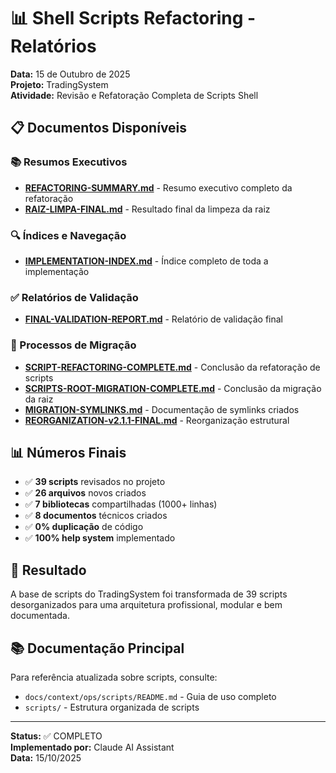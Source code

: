 # 📊 Shell Scripts Refactoring - Relatórios

**Data:** 15 de Outubro de 2025  
**Projeto:** TradingSystem  
**Atividade:** Revisão e Refatoração Completa de Scripts Shell

## 📋 Documentos Disponíveis

### 📚 Resumos Executivos
- **[REFACTORING-SUMMARY.md](./REFACTORING-SUMMARY.md)** - Resumo executivo completo da refatoração
- **[RAIZ-LIMPA-FINAL.md](./RAIZ-LIMPA-FINAL.md)** - Resultado final da limpeza da raiz

### 🔍 Índices e Navegação
- **[IMPLEMENTATION-INDEX.md](./IMPLEMENTATION-INDEX.md)** - Índice completo de toda a implementação

### ✅ Relatórios de Validação
- **[FINAL-VALIDATION-REPORT.md](./FINAL-VALIDATION-REPORT.md)** - Relatório de validação final

### 🔄 Processos de Migração
- **[SCRIPT-REFACTORING-COMPLETE.md](./SCRIPT-REFACTORING-COMPLETE.md)** - Conclusão da refatoração de scripts
- **[SCRIPTS-ROOT-MIGRATION-COMPLETE.md](./SCRIPTS-ROOT-MIGRATION-COMPLETE.md)** - Conclusão da migração da raiz
- **[MIGRATION-SYMLINKS.md](./MIGRATION-SYMLINKS.md)** - Documentação de symlinks criados
- **[REORGANIZATION-v2.1.1-FINAL.md](./REORGANIZATION-v2.1.1-FINAL.md)** - Reorganização estrutural

## 📊 Números Finais

- ✅ **39 scripts** revisados no projeto
- ✅ **26 arquivos** novos criados
- ✅ **7 bibliotecas** compartilhadas (1000+ linhas)
- ✅ **8 documentos** técnicos criados
- ✅ **0% duplicação** de código
- ✅ **100% help system** implementado

## 🎯 Resultado

A base de scripts do TradingSystem foi transformada de 39 scripts desorganizados para uma arquitetura profissional, modular e bem documentada.

## 📚 Documentação Principal

Para referência atualizada sobre scripts, consulte:
- `docs/context/ops/scripts/README.md` - Guia de uso completo
- `scripts/` - Estrutura organizada de scripts

---
**Status:** ✅ COMPLETO  
**Implementado por:** Claude AI Assistant  
**Data:** 15/10/2025

